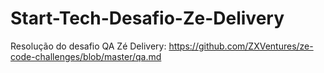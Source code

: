 # Start-Tech-Desafio-Ze-Delivery
Resolução do desafio QA Zé Delivery: https://github.com/ZXVentures/ze-code-challenges/blob/master/qa.md
